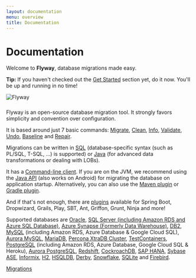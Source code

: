 ```yaml
---
layout: documentation
menu: overview
title: Documentation
---
```

# Documentation

<p>Welcome to <strong>Flyway</strong>, database migrations made easy.</p>

<div class="well well-small">
    <strong>Tip:</strong>
    If you haven't checked out the <a href="/getstarted">Get Started</a> section yet, do it now. You'll be up
    and running in no time!
</div>

<p class="center"><img src="/assets/logo/flyway-logo-tm.png" alt="Flyway" usemap="#logomap" style="padding-bottom: 10px"/>
    <map name="logomap">
        <area shape="rect" coords="130,260,370,330" href="https://red-gate.com" alt="Redgate">
    </map>
</p>

<p>Flyway is an open-source database migration tool. It strongly favors simplicity and convention over
    configuration.</p>

<p>It is based around just 7 basic commands:
    <a href="/documentation/command/migrate">Migrate</a>,
    <a href="/documentation/command/clean">Clean</a>,
    <a href="/documentation/command/info">Info</a>,
    <a href="/documentation/command/validate">Validate</a>,
    <a href="/documentation/command/undo">Undo</a>,
    <a href="/documentation/command/baseline">Baseline</a> and
    <a href="/documentation/command/repair">Repair</a>.
</p>

<p>Migrations can be written in <a href="/documentation/concepts/migrations#sql-based-migrations">SQL</a>
    (database-specific syntax (such as PL/SQL, T-SQL, ...) is supported)
    or <a href="/documentation/concepts/migrations#java-based-migrations">Java</a>
    (for advanced data transformations or dealing with LOBs).</p>

<p>It has a <a href="/documentation/usage/commandline">Command-line client</a>.
    If you are on the JVM, we recommend using the <a href="/documentation/usage/api">Java API</a> (also works on Android)
    for migrating the database on application startup.
    Alternatively, you can also use the <a href="/documentation/usage/maven">Maven plugin</a>
    or <a href="/documentation/usage/gradle">Gradle plugin</a>.</p>

<p>And if that's not enough, there are <a href="/documentation/plugins">plugins</a>
    available for Spring Boot, Dropwizard, Grails, Play, SBT, Ant, Griffon, Grunt, Ninja and more!</p>

<p>Supported databases are
    <a href="/documentation/database/oracle">Oracle</a>,
    <a href="/documentation/database/sqlserver">SQL Server (including Amazon RDS and Azure SQL Database)</a>,
    <a href="/documentation/database/azuresynapse">Azure Synapse (Formerly Data Warehouse)</a>,
    <a href="/documentation/database/db2">DB2</a>,
    <a href="/documentation/database/mysql">MySQL</a> (including Amazon RDS, Azure Database &amp; Google Cloud SQL),
    <a href="/documentation/database/aurora-mysql">Aurora MySQL</a>,
    <a href="/documentation/database/mariadb">MariaDB</a>,
    <a href="/documentation/database/xtradb">Percona XtraDB Cluster</a>,
    <a href="/documentation/database/testcontainers">TestContainers</a>,
    <a href="/documentation/database/postgresql">PostgreSQL</a> (including Amazon RDS, Azure Database, Google Cloud SQL &amp; Heroku),
    <a href="/documentation/database/aurora-postgresql">Aurora PostgreSQL</a>,
    <a href="/documentation/database/redshift">Redshift</a>,
    <a href="/documentation/database/cockroachdb">CockroachDB</a>,
    <a href="/documentation/database/saphana">SAP HANA</a>,
    <a href="/documentation/database/sybasease">Sybase ASE</a>,
    <a href="/documentation/database/informix">Informix</a>,
    <a href="/documentation/database/h2">H2</a>,
    <a href="/documentation/database/hsqldb">HSQLDB</a>,
    <a href="/documentation/database/derby">Derby</a>,
    <a href="/documentation/database/snowflake">Snowflake</a>,
    <a href="/documentation/database/sqlite">SQLite</a> and
    <a href="/documentation/database/firebird">Firebird</a>.</p>

<p class="next-steps">
    <a class="btn btn-primary" href="/documentation/concepts/migrations">Migrations <i class="fa fa-arrow-right"></i></a>
</p>
